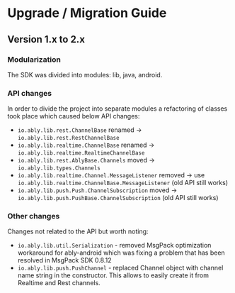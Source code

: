 # Upgrade / Migration Guide

## Version 1.x to 2.x

### Modularization

The SDK was divided into modules: lib, java, android.

### API changes

In order to divide the project into separate modules a refactoring of classes took place which caused below API changes:

- `io.ably.lib.rest.ChannelBase` renamed -> `io.ably.lib.rest.RestChannelBase`
- `io.ably.lib.realtime.ChannelBase` renamed -> `io.ably.lib.realtime.RealtimeChannelBase`
- `io.ably.lib.rest.AblyBase.Channels` moved -> `io.ably.lib.types.Channels`
- `io.ably.lib.realtime.Channel.MessageListener` removed -> use `io.ably.lib.realtime.ChannelBase.MessageListener` (old API still works)
- `io.ably.lib.push.Push.ChannelSubscription` moved -> `io.ably.lib.push.PushBase.ChannelSubscription` (old API still works)

### Other changes

Changes not related to the API but worth noting:

- `io.ably.lib.util.Serialization` - removed MsgPack optimization workaround for ably-android which was fixing a problem that has been resolved in MsgPack SDK 0.8.12
- `io.ably.lib.push.PushChannel` - replaced Channel object with channel name string in the constructor. This allows to easily create it from Realtime and Rest channels.
